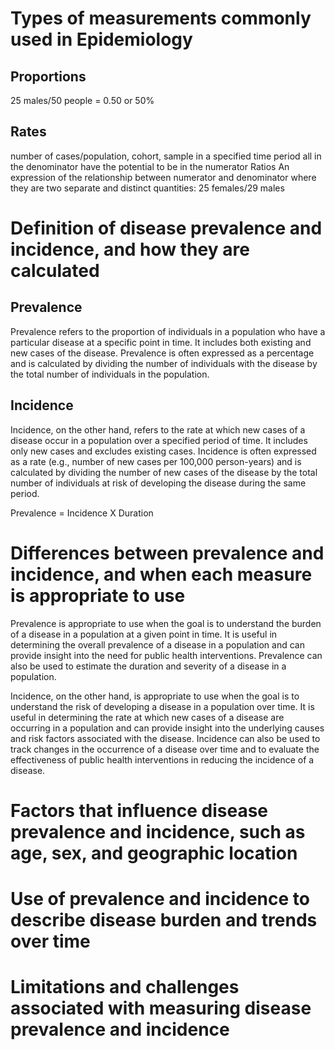 # Types of measurements commonly used in Epidemiology
## Proportions
25 males/50 people = 0.50 or 50%

## Rates
number of cases/population, cohort, sample in a specified time period 
  all in the denominator have the potential to be in the  numerator
  Ratios
  An expression of the relationship between numerator and
  denominator where they are two separate and distinct 
  quantities:  25 females/29 males


# Definition of disease prevalence and incidence, and how they are calculated

## Prevalence
Prevalence refers to the proportion of individuals in a population who have a particular disease at a specific point in time. It includes both existing and new cases of the disease. Prevalence is often expressed as a percentage and is calculated by dividing the number of individuals with the disease by the total number of individuals in the population.

## Incidence
Incidence, on the other hand, refers to the rate at which new cases of a disease occur in a population over a specified period of time. It includes only new cases and excludes existing cases. Incidence is often expressed as a rate (e.g., number of new cases per 100,000 person-years) and is calculated by dividing the number of new cases of the disease by the total number of individuals at risk of developing the disease during the same period.

Prevalence = Incidence X Duration


# Differences between prevalence and incidence, and when each measure is appropriate to use

Prevalence is appropriate to use when the goal is to understand the burden of a disease in a population at a given point in time. It is useful in determining the overall prevalence of a disease in a population and can provide insight into the need for public health interventions. Prevalence can also be used to estimate the duration and severity of a disease in a population. 

Incidence, on the other hand, is appropriate to use when the goal is to understand the risk of developing a disease in a population over time. It is useful in determining the rate at which new cases of a disease are occurring in a population and can provide insight into the underlying causes and risk factors associated with the disease. Incidence can also be used to track changes in the occurrence of a disease over time and to evaluate the effectiveness of public health interventions in reducing the incidence of a disease.


# Factors that influence disease prevalence and incidence, such as age, sex, and geographic location


# Use of prevalence and incidence to describe disease burden and trends over time


# Limitations and challenges associated with measuring disease prevalence and incidence

